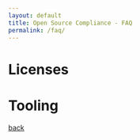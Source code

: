 ```yaml
---
layout: default
title: Open Source Compliance - FAQ
permalink: /faq/
---
```


# Licenses

# Tooling

[back](/)